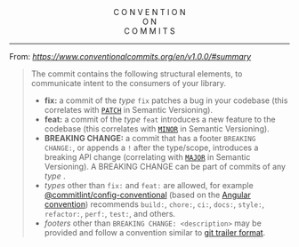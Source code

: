 

<center> C  O  N  V  E  N  T  I  O  N <br> O N <br> C O M M I T S </center>

---

From: *https://www.conventionalcommits.org/en/v1.0.0/#summary*

> The commit contains the following structural elements, to communicate intent to the consumers of your library.
>
> * **fix:** a commit of the *type* `fix` patches a bug in your codebase (this correlates with [`PATCH`](http://semver.org/#summary) in Semantic Versioning).
> * **feat:** a commit of the *type* `feat` introduces a new feature to the codebase (this correlates with [`MINOR`](http://semver.org/#summary) in Semantic Versioning).
> * **BREAKING CHANGE:** a commit that has a footer `BREAKING CHANGE:`, or appends a `!` after the type/scope, introduces a breaking API change (correlating with [`MAJOR`](http://semver.org/#summary) in Semantic Versioning). A BREAKING CHANGE can be part of commits of any  *type* .
> * *types* other than `fix:` and `feat:` are allowed, for example [@commitlint/config-conventional](https://github.com/conventional-changelog/commitlint/tree/master/%40commitlint/config-conventional) (based on the [Angular convention](https://github.com/angular/angular/blob/22b96b9/CONTRIBUTING.md#-commit-message-guidelines)) recommends `build:`, `chore:`, `ci:`, `docs:`, `style:`, `refactor:`, `perf:`, `test:`, and others.
> * *footers* other than `BREAKING CHANGE: <description>` may be provided and follow a convention similar to [git trailer format](https://git-scm.com/docs/git-interpret-trailers).

